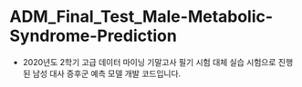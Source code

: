 # ADM_Final_Test_Male-Metabolic-Syndrome-Prediction

- 2020년도 2학기 고급 데이터 마이닝 기말고사 필기 시험 대체 실습 시험으로 진행된 남성 대사 증후군 예측 모델 개발 코드입니다.
